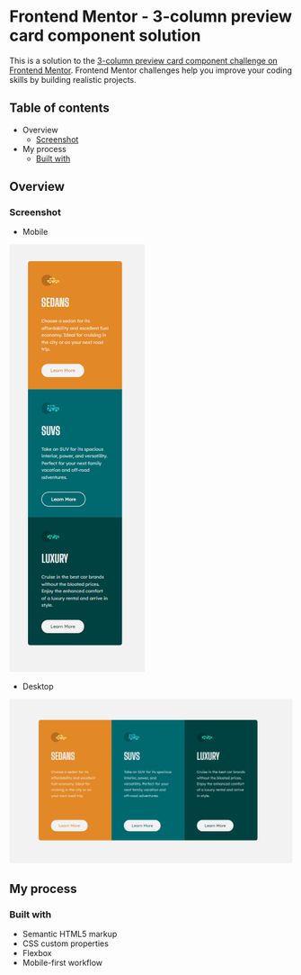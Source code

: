 # Frontend Mentor - 3-column preview card component solution

This is a solution to the [3-column preview card component challenge on Frontend Mentor](https://www.frontendmentor.io/challenges/3column-preview-card-component-pH92eAR2-). Frontend Mentor challenges help you improve your coding skills by building realistic projects.

## Table of contents

- Overview
  - [Screenshot](#screenshot)
- My process
  - [Built with](#built-with)

## Overview

### Screenshot

- Mobile

![](./images/screenshot2.png)

- Desktop

![](./images/screenshot.png)

## My process

### Built with

- Semantic HTML5 markup
- CSS custom properties
- Flexbox
- Mobile-first workflow
